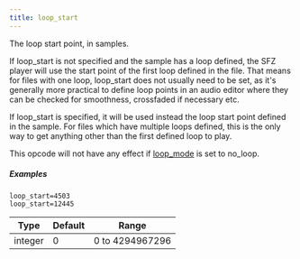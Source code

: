 ```yaml
---
title: loop_start
---
```

The loop start point, in samples.

If loop_start is not specified and the sample has a loop defined, the SFZ player
will use the start point of the first loop defined in the file. That means for
files with one loop, loop_start does not usually need to be set, as it's generally
more practical to define loop points in an audio editor where they can be checked
for smoothness, crossfaded if necessary etc.

If loop_start is specified, it will be used instead the loop start point defined
in the sample. For files which have multiple loops defined, this is the only way
to get anything other than the first defined loop to play.

This opcode will not have any effect if [loop_mode](loop_mode) is set to no_loop.

##### Examples

```
loop_start=4503
loop_start=12445
```

| Type    | Default | Range           |
| ---     | ---     | ---             |
| integer | 0       | 0 to 4294967296 |
